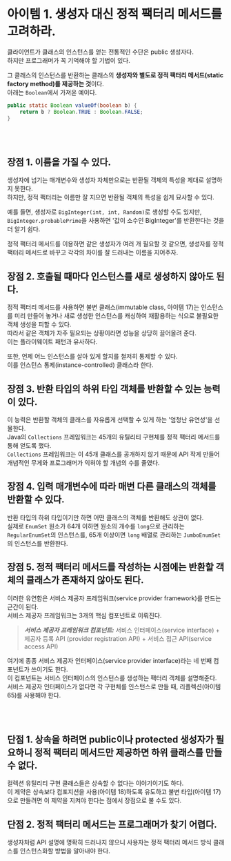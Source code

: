 # 아이템 1. 생성자 대신 정적 팩터리 메서드를 고려하라. 

클라이언트가 클래스의 인스턴스를 얻는 전통적인 수단은 public 생성자다.  
하지만 프로그래머가 꼭 기억해야 할 기법이 있다.  

그 클래스의 인스턴스를 반환하는 클래스의 **생성자와 별도로 정적 팩터리 메서드(static factory method)를 제공하는 것**이다.  
아래는 `Boolean`에서 가져온 예이다.

```java
public static Boolean valueOf(boolean b) {
    return b ? Boolean.TRUE : Boolean.FALSE;
}
```

<br/><br/>

## 장점 1. 이름을 가질 수 있다.

생성자에 넘기는 매개변수와 생성자 자체만으로는 반환될 객체의 특성을 제대로 설명하지 못한다.  
하지만, 정적 팩터리는 이름만 잘 지으면 반환될 객체의 특성을 쉽게 묘사할 수 있다.  

예를 들면, 생성자로 `BigInteger(int, int, Random)`로 생성할 수도 있지만,  
`BigInteger.probablePrime`을 사용하면 '값이 소수인 BigInteger'를 반환한다는 것을 더 알기 쉽다.  

정적 팩터리 메서드를 이용하면 같은 생성자가 여러 개 필요할 것 같으면, 생성자를 정적 팩터리 메서드로 바꾸고 각각의 차이를 잘 드러내는 이름을 지어주자.  

## 장점 2. 호출될 때마다 인스턴스를 새로 생성하지 않아도 된다.  

정적 팩터리 메서드를 사용하면 불변 클래스(immutable class, 아이템 17)는 인스턴스를 미리 만들어 놓거나 새로 생성한 인스턴스를 캐싱하여 재활용하는 식으로 불필요한 객체 생성을 피할 수 있다.  
따라서 같은 객체가 자주 필요되는 상황이라면 성능을 상당히 끌어올려 준다.  
이는 플라이웨이트 패턴과 유사하다.  

또한, 언제 어느 인스턴스를 살아 있게 할지를 철저히 통제할 수 있다.  
이를 인스턴스 통제(instance-controlled) 클래스라 한다.  

## 장점 3. 반환 타입의 하위 타입 객체를 반환할 수 있는 능력이 있다.  

이 능력은 반환할 객체의 클래스를 자유롭게 선택할 수 있게 하는 '엄청난 유연성'을 선물한다.  
Java의 `Collections` 프레임워크는 45개의 유틸리티 구현체를 정적 팩터리 메서드를 통해 얻도록 했다.  
`Collections` 프레임워크는 이 45개 클래스를 공개하지 않기 때문에 API 작게 만들어 개념적인 무게와 프로그래머가 익혀야 할 개념의 수를 줄였다.  

## 장점 4. 입력 매개변수에 따라 매번 다른 클래스의 객체를 반환할 수 있다.  

반환 타입의 하위 타입이기만 하면 어떤 클래스의 객체를 반환해도 상관이 없다.  
실제로 `EnumSet` 원소가 64개 이하면 원소의 개수를 `long`으로 관리하는 `RegularEnumSet`의 인스턴스를, 65개 이상이면 `long` 배열로 관리하는 `JumboEnumSet`의 인스턴스를 반환한다.  

## 장점 5. 정적 팩터리 메서드를 작성하는 시점에는 반환할 객체의 클래스가 존재하지 않아도 된다.  

이러한 유연함은 서비스 제공자 프레임워크(service provider framework)를 만드는 근간이 된다.  
서비스 제공자 프레임워크는 3개의 핵심 컴포넌트로 이뤄진다.  

> **_서비스 제공자 프레임워크 컴포넌트:_**  서비스 인터페이스(service interface) + 제공자 등록 API (provider registration API) + 서비스 접근 API(service access API)

여기에 종종 서비스 제공자 인터페이스(service provider interface)라는 네 번째 컴포넌트가 쓰이기도 한다.  
이 컴포넌트는 서비스 인터페이스의 인스턴스를 생성하는 팩터리 객체를 설명해준다.  
서비스 제공자 인터페이스가 없다면 각 구현체를 인스턴스로 만들 때, 리플렉션(아이템 65)를 사용해야 한다.  

<br/><br/>

## 단점 1. 상속을 하려면 public이나 protected 생성자가 필요하니 정적 팩터리 메서드만 제공하면 하위 클래스를 만들 수 없다.  

컬렉션 유틸리티 구현 클래스들은 상속할 수 없다는 이야기이기도 하다.  
이 제약은 상속보다 컴포지션을 사용(아이템 18)하도록 유도하고 불변 타입(아이템 17)으로 만들려면 이 제약을 지켜야 한다는 점에서 장점으로 불 수도 있다.  

## 단점 2. 정적 팩터리 메서드는 프로그래머가 찾기 어렵다.

생성자처럼 API 설명에 명확히 드러나지 않으니 사용자는 정적 팩터리 메서드 방식 클래스를 인스턴스화할 방법을 알아내야 한다.  
